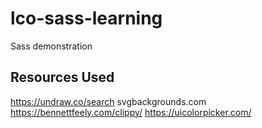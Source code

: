# lco-sass-learning
Sass demonstration

## Resources Used
https://undraw.co/search
svgbackgrounds.com
https://bennettfeely.com/clippy/
https://uicolorpicker.com/
